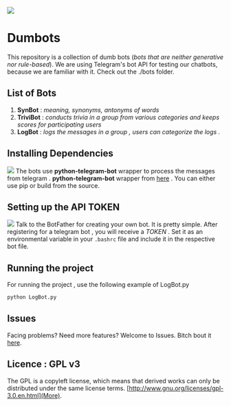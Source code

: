 ![](https://telegram.org/img/t_logo.png)

# Dumbots
 This repository is a collection of dumb bots (*bots that are neither generative nor rule-based*). We are using Telegram's bot API for testing our chatbots, because we are familiar with it. Check out the ./bots folder. 

## List of Bots

1. **SynBot** : *meaning, synonyms, antonyms of words*
2. **TriviBot** : *conducts trivia in a group from various categories and keeps scores for participating users*
3. **LogBot** : *logs the messages in a group , users can categorize the logs .*

## Installing Dependencies

![](https://raw.githubusercontent.com/python-telegram-bot/logos/master/logo-text/png/ptb-logo-text_768.png)
The bots use **python-telegram-bot** wrapper to process the messages from telegram . **python-telegram-bot** wrapper from [here](https://github.com/python-telegram-bot/python-telegram-bot/) . You can either use pip or build from the source.

## Setting up the API TOKEN

![](http://botsfortelegram.com/media/bot-father.png)
Talk to the BotFather for creating your own bot. It is pretty simple. After registering for a telegram bot , you will receive a *TOKEN* . Set it as an environmental variable in your `.bashrc` file and include it in the respective bot file.

## Running the project

For running the project , use the following example of LogBot.py
```bash
python LogBot.py
```

## Issues

Facing problems? Need more features? Welcome to Issues. Bitch bout it [here](https://github.com/ChatAI/dumbots/issues). 

## Licence : GPL v3

The GPL is a copyleft license, which means that derived works can only be distributed under the same license terms. [http://www.gnu.org/licenses/gpl-3.0.en.html](More).
